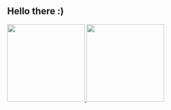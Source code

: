 ## Hello there :)
<div>
  <a href="https://github.com/gvalnisio">
    <img height="180em"
      src="https://github-readme-stats.vercel.app/api?username=gvalnisio&show_icons=true&theme=dracula&include_all_commits=true&count_private=true" />
    <img height="180em"
      src="https://github-readme-stats.vercel.app/api/top-langs/?username=gvalnisio&layout=compact&langs_count=7&theme=dracula" />
</div>